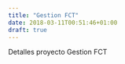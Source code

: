 ```yaml
---
title: "Gestion FCT"
date: 2018-03-11T00:51:46+01:00
draft: true
---
```


Detalles proyecto Gestion FCT